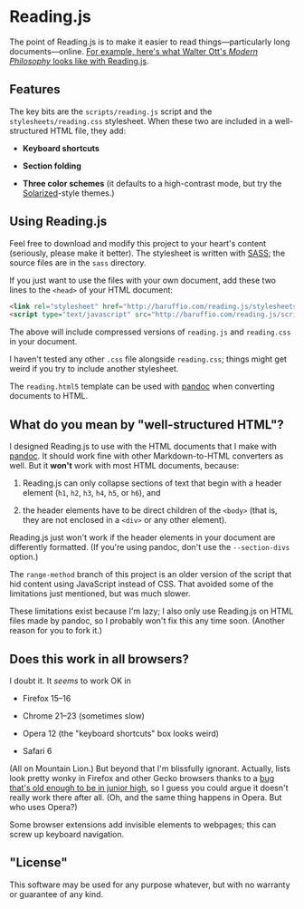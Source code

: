 # Reading.js

The point of Reading.js is to make it easier to read
things&mdash;particularly long documents&mdash;online.
[For example, here's what Walter Ott's *Modern Philosophy* looks like with Reading.js](http://baruffio.com/modernphilosophy/text.html
"Modern Philosophy by Walter Ott").

## Features

The key bits are the `scripts/reading.js` script and the
`stylesheets/reading.css` stylesheet.  When these two are included in
a well-structured HTML file, they add:

- **Keyboard shortcuts**

- **Section folding**

- **Three color schemes** (it defaults to a high-contrast mode, but
    try the [Solarized](http://ethanschoonover.com/solarized "Ethan
    Schoonover's project page")-style themes.)

## Using Reading.js

Feel free to download and modify this project to your heart's content
(seriously, please make it better).  The stylesheet is written with
[SASS](http://sass-lang.com "Syntactically Awesome Stylesheets"); the
source files are in the `sass` directory.

If you just want to use the files with your own document, add these
two lines to the `<head>` of your HTML document:

```html
<link rel="stylesheet" href="http://baruffio.com/reading.js/stylesheets/reading.css">
<script type="text/javascript" src="http://baruffio.com/reading.js/scripts/reading.min.js"></script>
```

The above will include compressed versions of `reading.js` and
`reading.css` in your document.

I haven't tested any other `.css` file alongside `reading.css`; things
might get weird if you try to include another stylesheet.

The `reading.html5` template can be used with
[pandoc](http://johnmacfarlane.net/pandoc/ "pandoc project page") when
converting documents to HTML.

## What do you mean by "well-structured HTML"?

I designed Reading.js to use with the HTML documents that I make with
[pandoc](http://johnmacfarlane.net/pandoc/ "pandoc project page").  It
should work fine with other Markdown-to-HTML converters as well.  But
it **won't** work with most HTML documents, because:

1. Reading.js can only collapse sections of text that begin with a
header element (`h1`, `h2`, `h3`, `h4`, `h5`, or `h6`), and

2. the header elements have to be direct children of the `<body>` (that
is, they are not enclosed in a `<div>` or any other element).

Reading.js just won't work if the header elements in your document are
differently formatted.  (If you're using pandoc, don't use the
`--section-divs` option.)

The `range-method` branch of this project is an older version of the
script that hid content using JavaScript instead of CSS.  That avoided
some of the limitations just mentioned, but was much slower.

These limitations exist because I'm lazy; I also only use Reading.js on
HTML files made by pandoc, so I probably won't fix this any time soon.
(Another reason for you to fork it.)

## Does this work in all browsers?

I doubt it.  It *seems* to work OK in

- Firefox 15&ndash;16

- Chrome 21&ndash;23 (sometimes slow)

- Opera 12 (the "keyboard shortcuts" box looks weird)

- Safari 6

(All on Mountain Lion.)  But beyond that I'm blissfully ignorant.
Actually, lists look pretty wonky in Firefox and other Gecko browsers
thanks to a
[bug that's old enough to be in junior high](https://bugzilla.mozilla.org/show_bug.cgi?id=36854
"jesus christ amirite"), so I guess you could argue it doesn't really
work there after all.  (Oh, and the same thing happens in Opera.  But
who uses Opera?)

Some browser extensions add invisible elements to webpages; this can
screw up keyboard navigation.

## "License"

This software may be used for any purpose whatever, but with no
warranty or guarantee of any kind.
